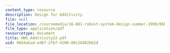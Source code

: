 ```yaml
---
content_type: resource
description: Design for Additivity
file: null
file_location: /coursemedia/16-881-robust-system-design-summer-1998/06b4aeaded6f2fbf420080c2b882b62d_HW5_Additivity22.pdf
file_type: application/pdf
resourcetype: Document
title: HW5_Additivity22.pdf
uid: 06b4aead-ed6f-2fbf-4200-80c2b882b62d
---
```

